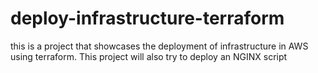 # deploy-infrastructure-terraform
this is a project that showcases the deployment of infrastructure in AWS using terraform. This project will also try to deploy an NGINX script
